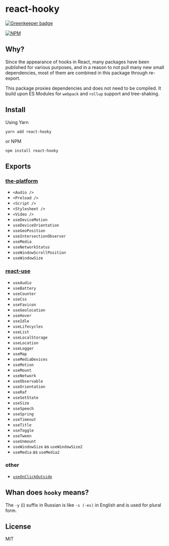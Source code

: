 
# react-hooky

[![Greenkeeper badge](https://badges.greenkeeper.io/cloudever/react-hooky.svg)](https://greenkeeper.io/)

[![NPM](https://nodei.co/npm/react-hooky.png?compact=true)](https://nodei.co/npm/react-hooky/)

## Why?

Since the appearance of hooks in React, many packages have been published for various purposes, and in a reason to not pull many new small dependencies, most of them are combined in this package through re-export.

This package proxies dependencies and does not need to be compiled. It build upon ES Modules for `webpack` and `rollup` support and tree-shaking.

## Install

Using Yarn

```
yarn add react-hooky
```

or NPM

```
npm install react-hooky
```

## Exports

### [the-platform](https://github.com/palmerhq/the-platform)

 - `<Audio /> `
 - `<Preload /> `
 - `<Script /> `
 - `<Stylesheet /> `
 - `<Video /> `
 - `useDeviceMotion`
 - `useDeviceOrientation`
 - `useGeoPosition`
 - `useIntersectionObserver`
 - `useMedia`
 - `useNetworkStatus`
 - `useWindowScrollPosition`
 - `useWindowSize`

### [react-use](https://github.com/streamich/react-use)

- `useAudio`
- `useBattery`
- `useCounter`
- `useCss`
- `useFavicon`
- `useGeolocation`
- `useHover`
- `useIdle`
- `useLifecycles`
- `useList`
- `useLocalStorage`
- `useLocation`
- `useLogger`
- `useMap`
- `useMediaDevices`
- `useMotion`
- `useMount`
- `useNetwork`
- `useObservable`
- `useOrientation`
- `useRaf`
- `useSetState`
- `useSize`
- `useSpeech`
- `useSpring`
- `useTimeout`
- `useTitle`
- `useToggle`
- `useTween`
- `useUnmount`
- `useWindowSize` as `useWindowSize2`
- `useMedia` as `useMedia2`

### other

- [`useOnClickOutside`](https://github.com/Andarist/use-onclickoutside)

## Whan does `hooky` means?

The `-y` (i) suffix in Russian is like `-s (-es)` in English and is used for plural form.

## License

MIT